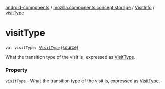 [android-components](../../index.md) / [mozilla.components.concept.storage](../index.md) / [VisitInfo](index.md) / [visitType](./visit-type.md)

# visitType

`val visitType: `[`VisitType`](../-visit-type/index.md) [(source)](https://github.com/mozilla-mobile/android-components/blob/master/components/concept/storage/src/main/java/mozilla/components/concept/storage/HistoryStorage.kt#L160)

What the transition type of the visit is, expressed as [VisitType](../-visit-type/index.md).

### Property

`visitType` - What the transition type of the visit is, expressed as [VisitType](../-visit-type/index.md).